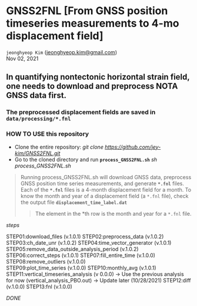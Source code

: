 # GNSS2FNL [From GNSS position timeseries measurements to 4-mo displacement field]

`jeonghyeop Kim` (jeonghyeop.kim@gmail.com) \
Nov 02, 2021

## In quantifying nontectonic horizontal strain field, one needs to download and preprocess NOTA GNSS data first.
### The preprocessed displacement fields are saved in `data/processing/*.fnl` 

### HOW TO USE this repository 

- Clone the entire repository: *git clone https://github.com/jey-kim/GNSS2FNL.git* 
- Go to the cloned directory and run **`process_GNSS2FNL.sh`** *sh process_GNSS2FNL.sh* 
>    Running process_GNSS2FNL.sh will download GNSS data, preprocess GNSS position time series measurements, and generate **`*.fnl`** files.
>    Each of the **`*.fnl`** files is a 4-month displacement field for a month. 
>    To know the month and year of a displacement field (a `*.fnl` file), check the output file **`displacement_time_label.dat`** 
>>    The element in the *th row is the month and year for a `*.fnl` file.


*steps* 

STEP01:download_files  (v.1.0.1)
STEP02:preprocess_data  (v.1.0.2) 
STEP03:ch_date_unr  (v.1.0.2)
STEP04:time_vector_generator  (v.1.0.1)
STEP05:remove_data_outside_analysis_period  (v.1.0.2)
STEP06:correct_steps  (v.1.0.1)
STEP07:fill_entire_time  (v.1.0.0)
STEP08:remove_outliers  (v.1.0.0)  
STEP09:plot_time_series  (v.1.0.0)
STEP10:monthly_avg  (v.1.0.1)
STEP11:vertical_timeseries_analysis  (v 0.0.0) 
    -> Use the previous analysis for now (vertical_analysis_PBO.out)
    -> Update later (10/28/2021) 
STEP12:diff  (v.1.0.0)
STEP13:fnl  (v.1.0.0)

*DONE*
